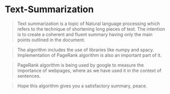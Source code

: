 # Text-Summarization  

>Text summarization is a topic of Natural language processing which refers to the technique of shortening long pieces of text. The intention is to create a coherent and fluent summary having only the main points outlined in the document.

>The algorithm includes the use of libraries like numpy and spacy. Implementation of PageRank algorithm is also an important part of it. 

>PageRank algorithm is being used by google to measure the importance of webpages, where as we have used it in the context of sentences.

>Hope this algorithm gives you a satisfactory summary, peace. 
